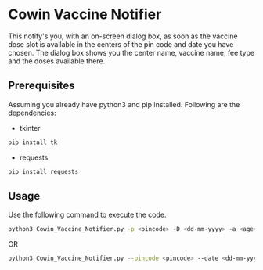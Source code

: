 # Cowin Vaccine Notifier

This notify's you, with an on-screen dialog box, as soon as the vaccine dose slot is available in the centers of the pin code and date you have chosen. The dialog box shows you the center name, vaccine name, fee type and the doses available there.


## Prerequisites

Assuming you already have python3 and pip installed. Following are the dependencies:
+ tkinter
```sh
pip install tk
```
+ requests
```sh
pip install requests
```

## Usage

Use the following command to execute the code.
```sh
python3 Cowin_Vaccine_Notifier.py -p <pincode> -D <dd-mm-yyyy> -a <age> -d <dose number> 
```
OR
```sh
python3 Cowin_Vaccine_Notifier.py --pincode <pincode> --date <dd-mm-yyyy> --age <age> --dose <dose number> 
```

